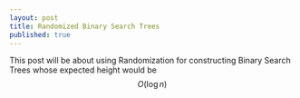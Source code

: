 ```yaml
---
layout: post
title: Randomized Binary Search Trees
published: true
---
```

This post will be about using Randomization for constructing Binary Search Trees whose expected height would be $$O(\log n)$$
